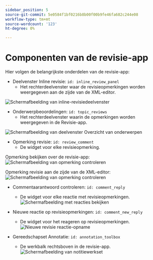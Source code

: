```yaml
---
sidebar_position: 5
source-git-commit: 5e0584f1bf0216b8b00f00b9fe46fa682c244e08
workflow-type: tm+mt
source-wordcount: '123'
ht-degree: 0%

---
```




# Componenten van de revisie-app

Hier volgen de belangrijkste onderdelen van de revisie-app:

- Deelvenster Inline revisie: `id: inline_review_panel`
   - Het rechterdeelvenster waar de revisieopmerkingen worden weergegeven aan de zijde van de XML-editor.

![Schermafbeelding van inline-revisiedeelvenster](./imgs/inline_review.png)

- Onderwerpbeoordelingen: `id: topic_reviews`
   - Het rechterdeelvenster waarin de opmerkingen worden weergegeven in de Revisie-app.

![Schermafbeelding van deelvenster Overzicht van onderwerpen](./imgs/topic_reviews.png)

- Opmerking revisie: `id: review_comment`
   - De widget voor elke revisieopmerking.

Opmerking bekijken over de revisie-app:
![Schermafbeelding van opmerking controleren](./imgs/review_comment.png)

Opmerking revisie aan de zijde van de XML-editor:
![Schermafbeelding van opmerking controleren](./imgs/review_comment_xmleditor.png)

- Commentaarantwoord controleren: `id: comment_reply`
   - De widget voor elke reactie met revisieopmerkingen.
     ![Schermafbeelding met reacties bekijken](./imgs/reply.png)

- Nieuwe reactie op revisieopmerkingen: `id: comment_new_reply`
   - De widget voor het reageren op revisieopmerkingen.
     ![Nieuwe revisie reactie-opname](./imgs/new_reply.png)

- Gereedschapset Annotatie: `id: annotation_toolbox`
   - De werkbalk rechtsboven in de revisie-app.
     ![Schermafbeelding van notitiewerkset](./imgs/annotation_toolbox.png)
